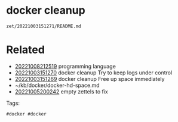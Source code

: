 # docker cleanup

` zet/20221003151271/README.md `

# Related

- [20221008212519](/zet/20221008212519/README.md) programming language
- [20221003151270](/zet/20221003151270/README.md) docker cleanup Try to keep logs under control
- [20221003151269](/zet/20221003151269/README.md) docker cleanup Free up space immediately
- ~/kb/docker/docker-hd-space.md
- [20221005200242](/zet/20221005200242/README.md) empty zettels to fix

Tags:

    #docker #docker 
